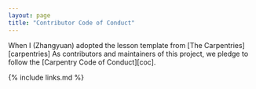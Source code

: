 ```yaml
---
layout: page
title: "Contributor Code of Conduct"
---
```


When I (Zhangyuan) adopted the lesson template from [The Carpentries][carpentries]
As contributors and maintainers of this project,
we pledge to follow the [Carpentry Code of Conduct][coc].

{% include links.md %}
